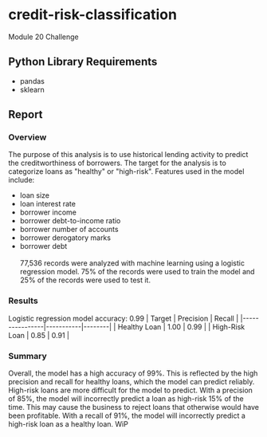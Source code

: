 # credit-risk-classification
Module 20 Challenge

## Python Library Requirements
- pandas
- sklearn

## Report
### Overview
The purpose of this analysis is to use historical lending activity to predict the creditworthiness of borrowers. The target for the analysis is to categorize loans as "healthy" or "high-risk". Features used in the model include:
- loan size
- loan interest rate
- borrower income
- borrower debt-to-income ratio
- borrower number of accounts
- borrower derogatory marks
- borrower debt<br><br>
77,536 records were analyzed with machine learning using a logistic regression model. 75% of the records were used to train the model and 25% of the records were used to test it.

### Results
Logistic regression model accuracy: 0.99
| Target         | Precision | Recall |
|----------------|-----------|--------|
| Healthy Loan   |      1.00 |   0.99 |
| High-Risk Loan |      0.85 |   0.91 |

### Summary
Overall, the model has a high accuracy of 99%. This is reflected by the high precision and recall for healthy loans, which the model can predict reliably. High-risk loans are more difficult for the model to predict. With a precision of 85%, the model will incorrectly predict a loan as high-risk 15% of the time. This may cause the business to reject loans that otherwise would have been profitable. With a recall of 91%, the model will incorrectly predict a high-risk loan as a healthy loan. WiP 
